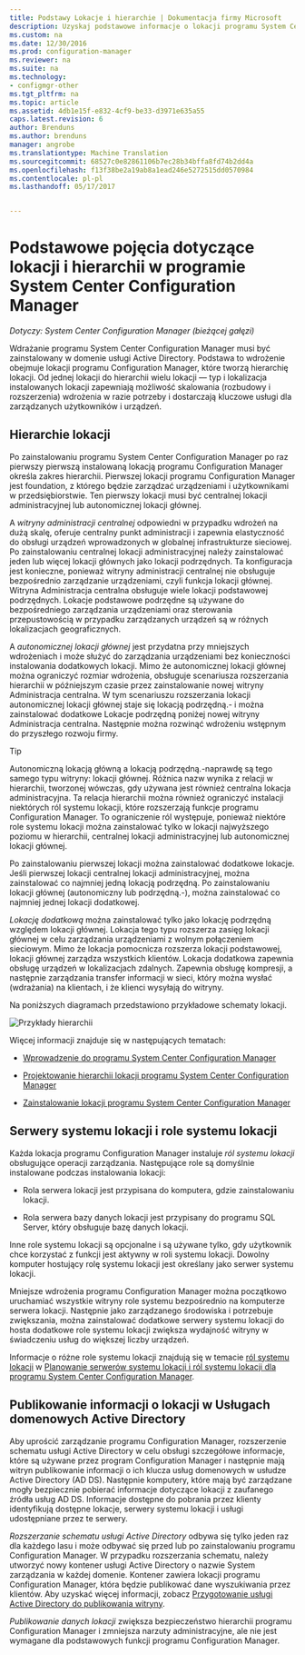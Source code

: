 ```yaml
---
title: Podstawy Lokacje i hierarchie | Dokumentacja firmy Microsoft
description: Uzyskaj podstawowe informacje o lokacji programu System Center Configuration Manager i hierarchii.
ms.custom: na
ms.date: 12/30/2016
ms.prod: configuration-manager
ms.reviewer: na
ms.suite: na
ms.technology:
- configmgr-other
ms.tgt_pltfrm: na
ms.topic: article
ms.assetid: 4db1e15f-e832-4cf9-be33-d3971e635a55
caps.latest.revision: 6
author: Brenduns
ms.author: brenduns
manager: angrobe
ms.translationtype: Machine Translation
ms.sourcegitcommit: 68527c0e82861106b7ec28b34bffa8fd74b2dd4a
ms.openlocfilehash: f13f38be2a19ab8a1ead246e5272515dd0570984
ms.contentlocale: pl-pl
ms.lasthandoff: 05/17/2017


---
```

# <a name="fundamentals-of-sites-and-hierarchies-for-system-center-configuration-manager"></a>Podstawowe pojęcia dotyczące lokacji i hierarchii w programie System Center Configuration Manager

*Dotyczy: System Center Configuration Manager (bieżącej gałęzi)*

Wdrażanie programu System Center Configuration Manager musi być zainstalowany w domenie usługi Active Directory. Podstawa to wdrożenie obejmuje lokacji programu Configuration Manager, które tworzą hierarchię lokacji. Od jednej lokacji do hierarchii wielu lokacji — typ i lokalizacja instalowanych lokacji zapewniają możliwość skalowania (rozbudowy i rozszerzenia) wdrożenia w razie potrzeby i dostarczają kluczowe usługi dla zarządzanych użytkowników i urządzeń.

## <a name="hierarchies-of-sites"></a>Hierarchie lokacji
Po zainstalowaniu programu System Center Configuration Manager po raz pierwszy pierwszą instalowaną lokacją programu Configuration Manager określa zakres hierarchii. Pierwszej lokacji programu Configuration Manager jest foundation, z którego będzie zarządzać urządzeniami i użytkownikami w przedsiębiorstwie. Ten pierwszy lokacji musi być centralnej lokacji administracyjnej lub autonomicznej lokacji głównej.  

 A *witryny administracji centralnej* odpowiedni w przypadku wdrożeń na dużą skalę, oferuje centralny punkt administracji i zapewnia elastyczność do obsługi urządzeń wprowadzonych w globalnej infrastrukturze sieciowej. Po zainstalowaniu centralnej lokacji administracyjnej należy zainstalować jeden lub więcej lokacji głównych jako lokacji podrzędnych. Ta konfiguracja jest konieczne, ponieważ witryny administracji centralnej nie obsługuje bezpośrednio zarządzanie urządzeniami, czyli funkcja lokacji głównej. Witryna Administracja centralna obsługuje wiele lokacji podstawowej podrzędnych. Lokacje podstawowe podrzędne są używane do bezpośredniego zarządzania urządzeniami oraz sterowania przepustowością w przypadku zarządzanych urządzeń są w różnych lokalizacjach geograficznych.  

 A *autonomicznej lokacji głównej* jest przydatna przy mniejszych wdrożeniach i może służyć do zarządzania urządzeniami bez konieczności instalowania dodatkowych lokacji. Mimo że autonomicznej lokacji głównej można ograniczyć rozmiar wdrożenia, obsługuje scenariusza rozszerzania hierarchii w późniejszym czasie przez zainstalowanie nowej witryny Administracja centralna. W tym scenariuszu rozszerzania lokacji autonomicznej lokacji głównej staje się lokacją podrzędną.- i można zainstalować dodatkowe Lokacje podrzędną poniżej nowej witryny Administracja centralna. Następnie można rozwinąć wdrożeniu wstępnym do przyszłego rozwoju firmy.  

> [!TIP]  
>  Autonomiczną lokacją główną a lokacją podrzędną.-naprawdę są tego samego typu witryny: lokacji głównej. Różnica nazw wynika z relacji w hierarchii, tworzonej wówczas, gdy używana jest również centralna lokacja administracyjna. Ta relacja hierarchii można również ograniczyć instalacji niektórych ról systemu lokacji, które rozszerzają funkcje programu Configuration Manager. To ograniczenie ról występuje, ponieważ niektóre role systemu lokacji można zainstalować tylko w lokacji najwyższego poziomu w hierarchii, centralnej lokacji administracyjnej lub autonomicznej lokacji głównej.  

 Po zainstalowaniu pierwszej lokacji można zainstalować dodatkowe lokacje. Jeśli pierwszej lokacji centralnej lokacji administracyjnej, można zainstalować co najmniej jedną lokacją podrzędną. Po zainstalowaniu lokacji głównej (autonomiczny lub podrzędną.-), można zainstalować co najmniej jednej lokacji dodatkowej.  

 *Lokację dodatkową* można zainstalować tylko jako lokację podrzędną względem lokacji głównej. Lokacja tego typu rozszerza zasięg lokacji głównej w celu zarządzania urządzeniami z wolnym połączeniem sieciowym. Mimo że lokacja pomocnicza rozszerza lokacji podstawowej, lokacji głównej zarządza wszystkich klientów. Lokacja dodatkowa zapewnia obsługę urządzeń w lokalizacjach zdalnych. Zapewnia obsługę kompresji, a następnie zarządzania transfer informacji w sieci, który można wysłać (wdrażania) na klientach, i że klienci wysyłają do witryny.  

 Na poniższych diagramach przedstawiono przykładowe schematy lokacji.  

 ![Przykłady hierarchii](media/Hierarchy_examples.png)  

 Więcej informacji znajduje się w następujących tematach:  

-   [Wprowadzenie do programu System Center Configuration Manager](../../core/understand/introduction.md)  

-   [Projektowanie hierarchii lokacji programu System Center Configuration Manager](../../core/plan-design/hierarchy/design-a-hierarchy-of-sites.md)  

-   [Zainstalowanie lokacji programu System Center Configuration Manager](/sccm/core/servers/deploy/install/installing-sites)  

## <a name="site-system-servers-and-site-system-roles"></a>Serwery systemu lokacji i role systemu lokacji  
 Każda lokacja programu Configuration Manager instaluje *ról systemu lokacji* obsługujące operacji zarządzania. Następujące role są domyślnie instalowane podczas instalowania lokacji:

-   Rola serwera lokacji jest przypisana do komputera, gdzie zainstalowaniu lokacji.

-   Rola serwera bazy danych lokacji jest przypisany do programu SQL Server, który obsługuje bazę danych lokacji.

Inne role systemu lokacji są opcjonalne i są używane tylko, gdy użytkownik chce korzystać z funkcji jest aktywny w roli systemu lokacji. Dowolny komputer hostujący rolę systemu lokacji jest określany jako serwer systemu lokacji.  

 Mniejsze wdrożenia programu Configuration Manager można początkowo uruchamiać wszystkie witryny role systemu bezpośrednio na komputerze serwera lokacji. Następnie jako zarządzanego środowiska i potrzebuje zwiększania, można zainstalować dodatkowe serwery systemu lokacji do hosta dodatkowe role systemu lokacji zwiększa wydajność witryny w świadczeniu usług do większej liczby urządzeń.  

 Informacje o różne role systemu lokacji znajdują się w temacie [ról systemu lokacji](../../core/plan-design/hierarchy/plan-for-site-system-servers-and-site-system-roles.md#bkmk_planroles) w [Planowanie serwerów systemu lokacji i ról systemu lokacji dla programu System Center Configuration Manager](../../core/plan-design/hierarchy/plan-for-site-system-servers-and-site-system-roles.md).

## <a name="publishing-site-information-to-active-directory-domain-services"></a>Publikowanie informacji o lokacji w Usługach domenowych Active Directory  
 Aby uprościć zarządzanie programu Configuration Manager, rozszerzenie schematu usługi Active Directory w celu obsługi szczegółowe informacje, które są używane przez program Configuration Manager i następnie mają witryn publikowanie informacji o ich klucza usług domenowych w usłudze Active Directory (AD DS). Następnie komputery, które mają być zarządzane mogły bezpiecznie pobierać informacje dotyczące lokacji z zaufanego źródła usług AD DS. Informacje dostępne do pobrania przez klienty identyfikują dostępne lokacje, serwery systemu lokacji i usługi udostępniane przez te serwery.  

 *Rozszerzanie schematu usługi Active Directory* odbywa się tylko jeden raz dla każdego lasu i może odbywać się przed lub po zainstalowaniu programu Configuration Manager.   W przypadku rozszerzania schematu, należy utworzyć nowy kontener usługi Active Directory o nazwie System zarządzania w każdej domenie. Kontener zawiera lokacji programu Configuration Manager, która będzie publikować dane wyszukiwania przez klientów. Aby uzyskać więcej informacji, zobacz [Przygotowanie usługi Active Directory do publikowania witryny](../../core/plan-design/network/extend-the-active-directory-schema.md).  

 *Publikowanie danych lokacji* zwiększa bezpieczeństwo hierarchii programu Configuration Manager i zmniejsza narzuty administracyjne, ale nie jest wymagane dla podstawowych funkcji programu Configuration Manager.  

